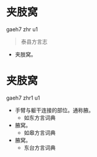 # 夹肢窝
gaeh7 zhr u1
> 泰县方言志
- 夹肢窝。

# 夹肢窝
gaeh7 zhr1 u1
+ 手臂与躯干连接的部位。通称腋。
  * 如东方言词典
+ 腋窝。
  * 如皋方言词典
+ 腋窝。
  * 东台方言词典

